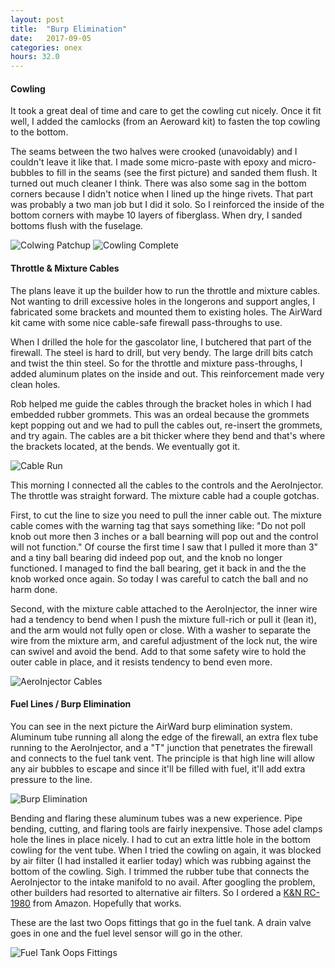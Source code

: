 ```yaml
---
layout: post
title:  "Burp Elimination"
date:   2017-09-05 
categories: onex
hours: 32.0
---
```


#### Cowling

It took a great deal of time and care to get the cowling cut nicely.  Once it fit well, I added the camlocks (from an Aeroward kit) to fasten the top cowling to the bottom. 

The seams between the two halves were crooked (unavoidably) and I couldn't leave it like that.  I made some micro-paste with epoxy and micro-bubbles to fill in the seams (see the first picture) and sanded them flush.  It turned out much cleaner I think.  There was also some sag in the bottom corners because I didn't notice when I lined up the hinge rivets.  That part was probably a two man job but I did it solo.  So I reinforced the inside of the bottom corners with maybe 10 layers of fiberglass.  When dry, I sanded bottoms flush with the fuselage.     

![Colwing Patchup](/onex/img/2017-09-05/1.jpg)
![Cowling Complete](/onex/img/2017-09-05/2.jpg)

#### Throttle & Mixture Cables

The plans leave it up the builder how to run the throttle and mixture cables.  Not wanting to drill excessive holes in the longerons and support angles, I fabricated some brackets and mounted them to existing holes.  The AirWard kit came with some nice cable-safe firewall pass-throughs to use.  

When I drilled the hole for the gascolator line, I butchered that part of the firewall.  The steel is hard to drill, but very bendy.  The large drill bits catch and twist the thin steel.  So for the throttle and mixture pass-throughs, I added aluminum plates on the inside and out. This reinforcement made very clean holes. 

Rob helped me guide the cables through the bracket holes in which I had embedded rubber grommets.  This was an ordeal because the grommets kept popping out and we had to pull the cables out, re-insert the grommets, and try again.  The cables are a bit thicker where they bend and that's where the brackets located, at the bends.  We eventually got it.      

![Cable Run](/onex/img/2017-09-05/3.jpg)

This morning I connected all the cables to the controls and the AeroInjector.  The throttle was straight forward.  The mixture cable had a couple gotchas.  

First, to cut the line to size you need to pull the inner cable out.  The mixture cable comes with the warning tag that says something like: "Do not poll knob out more then 3 inches or a ball bearning will pop out and the control will not function."  Of course the first time I saw that I pulled it more than 3" and a tiny ball bearing did indeed pop out, and the knob no longer functioned.  I managed to find the ball bearing, get it back in and the the knob worked once again.  So today I was careful to catch the ball and no harm done.  

Second, with the mixture cable attached to the AeroInjector, the inner wire had a tendency to bend when I push the mixture full-rich or pull it (lean it), and the arm would not fully open or close.  With a washer to separate the wire from the mixture arm, and careful adjustment of the lock nut, the wire can swivel and avoid the bend.  Add to that some safety wire to hold the outer cable in place, and it resists tendency to bend even more.  

![AeroInjector Cables](/onex/img/2017-09-05/4.jpg)

#### Fuel Lines / Burp Elimination

You can see in the next picture the AirWard burp elimination system.  Aluminum tube running all along the edge of the firewall, an extra flex tube running to the AeroInjector, and a "T" junction that penetrates the firewall and connects to the fuel tank vent.  The principle is that high line will allow any air bubbles to escape and since it'll be filled with fuel, it'll add extra pressure to the line.

![Burp Elimination](/onex/img/2017-09-05/5.jpg)

Bending and flaring these aluminum tubes was a new experience.  Pipe bending, cutting, and flaring tools are fairly inexpensive.  Those adel clamps hole the lines in place nicely.  I had to cut an extra little hole in the bottom cowling for the vent tube.  When I tried the cowling on again, it was blocked by air filter (I had installed it earlier today) which was rubbing against the bottom of the cowling.  Sigh.  I trimmed the rubber tube that connects the AeroInjector to the intake manifold to no avail.  After googling the problem, other builders had resorted to alternative air filters.  So I ordered a [K&N RC-1980](https://www.amazon.com/gp/product/B00062YOIG/ref=oh_aui_detailpage_o00_s00?ie=UTF8&psc=1) from Amazon.  Hopefully that works.  

These are the last two Oops fittings that go in the fuel tank.  A drain valve goes in one and the fuel level sensor will go in the other.

![Fuel Tank Oops Fittings](/onex/img/2017-09-05/6.jpg)
